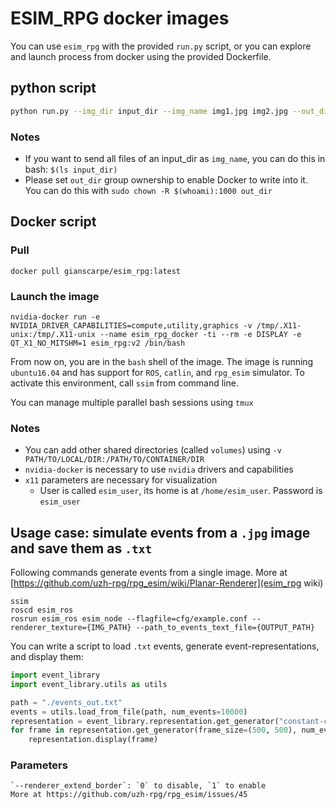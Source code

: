 # ESIM_RPG docker images
You can use `esim_rpg` with the provided `run.py` script, or you can explore and launch process from docker using the provided Dockerfile. 
## python script

```bash
python run.py --img_dir input_dir --img_name img1.jpg img2.jpg --out_dir out_dir --spawn_n N_THREADS
```
### Notes
- If you want to send all files of an input_dir as `img_name`, you can do this in bash: `$(ls input_dir)`
- Please set `out_dir` group ownership to enable Docker to write into it. You can do this with `sudo chown -R $(whoami):1000 out_dir`

## Docker script
### Pull
`docker pull gianscarpe/esim_rpg:latest`

### Launch the image
```
nvidia-docker run -e NVIDIA_DRIVER_CAPABILITIES=compute,utility,graphics -v /tmp/.X11-unix:/tmp/.X11-unix --name esim_rpg_docker -ti --rm -e DISPLAY -e QT_X1_NO_MITSHM=1 esim_rpg:v2 /bin/bash
```
From now on, you are in the `bash` shell of the image. The image is running
`ubuntu16.04` and has support for `ROS`, `catlin`, and `rpg_esim` simulator.
To activate this environment, call `ssim` from command line.

You can manage multiple parallel bash sessions using `tmux`

### Notes
- You can add other shared directories (called `volumes`) using `-v PATH/TO/LOCAL/DIR:/PATH/TO/CONTAINER/DIR`
- `nvidia-docker` is necessary to use `nvidia` drivers and capabilities
- `x11` parameters are necessary for visualization
  - User is called `esim_user`, its home is at `/home/esim_user`. Password is `esim_user`


## Usage case: simulate events from a `.jpg` image and save them as `.txt`
Following commands generate events from a single image. More at
   [https://github.com/uzh-rpg/rpg_esim/wiki/Planar-Renderer](esim_rpg wiki)
   ```
   ssim
   roscd esim_ros
   rosrun esim_ros esim_node --flagfile=cfg/example.conf --renderer_texture={IMG_PATH} --path_to_events_text_file={OUTPUT_PATH}
   ```
   
   You can write a script to load `.txt` events, generate event-representations,
   and display them:
   ```python
   import event_library
   import event_library.utils as utils
   
   path = "./events_out.txt"
   events = utils.load_from_file(path, num_events=10000)
   representation = event_library.representation.get_generator("constant-count")
   for frame in representation.get_generator(frame_size=(500, 500), num_events=1000)(events):
	   representation.display(frame)
   ```
### Parameters 
	`--renderer_extend_border`: `0` to disable, `1` to enable
	More at https://github.com/uzh-rpg/rpg_esim/issues/45
